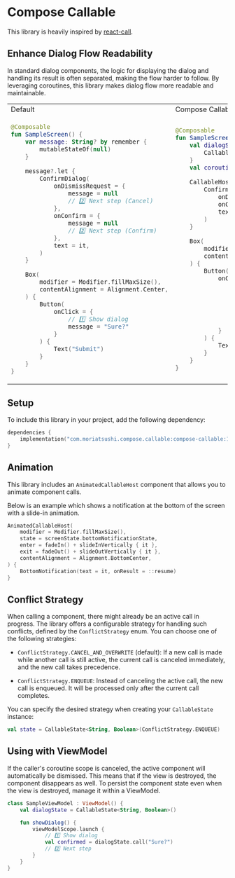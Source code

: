 # Compose Callable

This library is heavily inspired by [react-call](https://github.com/desko27/react-call).

## Enhance Dialog Flow Readability

In standard dialog components, the logic for displaying the dialog and handling its result is often
separated, making the flow harder to follow.
By leveraging coroutines, this library makes dialog flow more readable and maintainable.

<table>
<tr>
<td>Default</td>
<td>Compose Callable</td>
</tr>
<tr>
<td>

```kotlin
@Composable
fun SampleScreen() {
    var message: String? by remember {
        mutableStateOf(null)
    }

    message?.let {
        ConfirmDialog(
            onDismissRequest = {
                message = null
                // 2️⃣ Next step (Cancel)
            },
            onConfirm = {
                message = null
                // 2️⃣ Next step (Confirm)
            },
            text = it,
        )
    }

    Box(
        modifier = Modifier.fillMaxSize(),
        contentAlignment = Alignment.Center,
    ) {
        Button(
            onClick = {
                // 1️⃣ Show dialog
                message = "Sure?"
            }
        ) {
            Text("Submit")
        }
    }
}
```

</td>
<td>

```kotlin
@Composable
fun SampleScreen() {
    val dialogState = remember {
        CallableState<String, Boolean>()
    }
    val coroutineScope = rememberCoroutineScope()

    CallableHost(dialogState) {
        ConfirmDialog(
            onDismissRequest = { resume(false) },
            onConfirm = { resume(true) },
            text = it,
        )
    }

    Box(
        modifier = Modifier.fillMaxSize(),
        contentAlignment = Alignment.Center,
    ) {
        Button(
            onClick = {
                coroutineScope.launch {
                    // 1️⃣ Show dialog
                    val confirmed =
                        dialogState.call("Sure?")
                    // 2️⃣ Next step
                }
            }
        ) {
            Text("Submit")
        }
    }
}
```

</td>
</tr>
</table>

## Setup

To include this library in your project, add the following dependency:

```kotlin
dependencies {
    implementation("com.moriatsushi.compose.callable:compose-callable:1.0.0-beta01")
}
```

## Animation

This library includes an `AnimatedCallableHost` component that allows you to animate component
calls.

Below is an example which shows a notification at the bottom of the screen with a slide-in
animation.

```kotlin
AnimatedCallableHost(
    modifier = Modifier.fillMaxSize(),
    state = screenState.bottomNotificationState,
    enter = fadeIn() + slideInVertically { it },
    exit = fadeOut() + slideOutVertically { it },
    contentAlignment = Alignment.BottomCenter,
) {
    BottomNotification(text = it, onResult = ::resume)
}
```

## Conflict Strategy

When calling a component, there might already be an active call in progress.
The library offers a configurable strategy for handling such conflicts, defined by the
`ConflictStrategy` enum.
You can choose one of the following strategies:

* `ConflictStrategy.CANCEL_AND_OVERWRITE` (default):
If a new call is made while another call is still active, the current call is canceled immediately,
and the new call takes precedence.

* `ConflictStrategy.ENQUEUE`:
Instead of canceling the active call, the new call is enqueued. It will be processed only after the
current call completes.

You can specify the desired strategy when creating your `CallableState` instance:

```kotlin
val state = CallableState<String, Boolean>(ConflictStrategy.ENQUEUE)
```

## Using with ViewModel

If the caller's coroutine scope is canceled, the active component will automatically be dismissed.
This means that if the view is destroyed, the component disappears as well.
To persist the component state even when the view is destroyed, manage it within a ViewModel.

```kotlin
class SampleViewModel : ViewModel() {
    val dialogState = CallableState<String, Boolean>()

    fun showDialog() {
        viewModelScope.launch {
            // 1️⃣ Show dialog
            val confirmed = dialogState.call("Sure?")
            // 2️⃣ Next step
        }
    }
}
```
